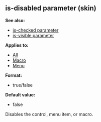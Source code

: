 ## is-disabled parameter (skin)
**See also:**
*   [is-checked parameter](/%7Bskin%7D/param/is-checked)
*   [is-visible parameter](/%7Bskin%7D/param/is-visible)
<!-- -->
**Applies to:**
*   [All](/%7Bskin%7D/control)
*   [Macro](/%7Bskin%7D/control/macro)
*   [Menu](/%7Bskin%7D/control/menu)
<!-- -->
**Format:**
*   true/false
<!-- -->
**Default value:**
*   false


Disables the control, menu item, or macro.